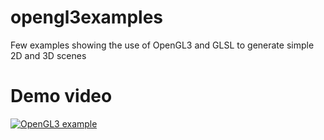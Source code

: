 # opengl3examples
Few examples showing the use of OpenGL3 and GLSL to generate simple 2D and 3D scenes

# Demo video
<a href="https://user-images.githubusercontent.com/5633645/27615123-77adb60e-5b7c-11e7-94d9-6465373843f0.gif" target="_blank"><img src="https://user-images.githubusercontent.com/5633645/27615123-77adb60e-5b7c-11e7-94d9-6465373843f0.gif" alt="OpenGL3 example" style="max-width:100%;"></a>
